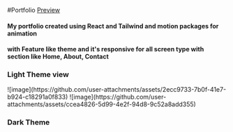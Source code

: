 #Portfolio
[Preview](https://thekarancode0.github.io/React-Portfolio)
<h4>My portfolio created using React and Tailwind and motion packages for animation </h4>
<h4>with Feature like theme and it's responsive for all screen type with section like Home, About, Contact</h4>
<h3>Light Theme view</h3>
![image](https://github.com/user-attachments/assets/2ecc9733-7b0f-41e7-b924-c18291a0f833)
![image](https://github.com/user-attachments/assets/ccea4826-5d99-4e2f-94d8-9c52a8add355)
<h3>Dark Theme</h3>


